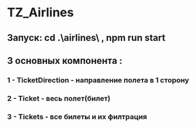 # TZ_Airlines
## Запуск: cd .\airlines\ , npm run start
## 3 основных компонента :
### 1 - TicketDirection - направление полета в 1 сторону
### 2 - Ticket - весь полет(билет)
### 3 - Tickets - все билеты и их филтрация

